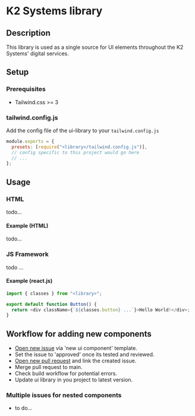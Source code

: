 # K2 Systems library

## Description

This library is used as a single source for UI elements throughout the K2 Systems' digital services.

## Setup

### Prerequisites

- Tailwind.css >= 3

### tailwind.config.js

Add the config file of the ui-library to your `tailwind.config.js`

```js
module.exports = {
  presets: [require("<library>/tailwind.config.js")],
  // config specific to this project would go here
  // ...
};
```

## Usage

### HTML

todo...

#### Example (HTML)

todo...

### JS Framework

todo ...

#### Example (react.js)

```js
import { classes } from "<library>";

export default function Button() {
  return <div className={`${classes.button} ...`}>Hello World!</div>;
}
```

## Workflow for adding new components

- [Open new issue](https://github.com/47NordMedia/k2-systems-ui-library/issues/new/choose) via 'new ui component' template.
- Set the issue to 'approved' once its tested and reviewed.
- [Open new pull request](https://github.com/47NordMedia/k2-systems-ui-library/compare) and link the created issue.
- Merge pull request to main.
- Check build workflow for potential errors.
- Update ui library in you project to latest version.

### Multiple issues for nested components

- to do...
